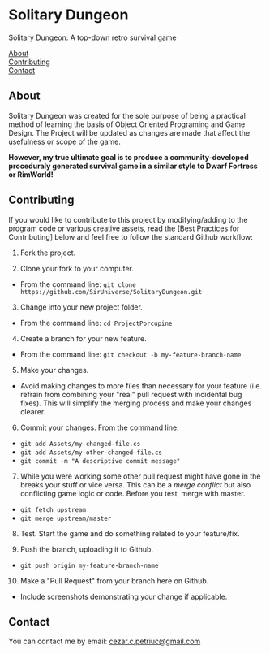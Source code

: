 # Solitary Dungeon

Solitary Dungeon: A top-down retro survival game

[About](#about)  
[Contributing](#contributing)  
[Contact](#contact) 


## About

Solitary Dungeon was created for the sole purpose of being a practical method of learning the basis of Object Oriented Programing and Game Design. The Project will be updated as changes are made that affect the usefulness or scope of the game.

**However, my true ultimate goal is to produce a community-developed proceduraly generated survival game in a similar style to Dwarf Fortress or RimWorld!**

## Contributing

If you would like to contribute to this project by modifying/adding to the program code or various creative assets, read the [Best Practices for Contributing] below and feel free to follow the standard Github workflow:

1. Fork the project.

2. Clone your fork to your computer.
 * From the command line: `git clone https://github.com/SirUniverse/SolitaryDungeon.git`
3. Change into your new project folder.
 * From the command line: `cd ProjectPorcupine`
4. Create a branch for your new feature.
 * From the command line: `git checkout -b my-feature-branch-name`
5. Make your changes.
 * Avoid making changes to more files than necessary for your feature (i.e. refrain from combining your "real" pull request with incidental bug fixes). This will simplify the merging process and make your changes clearer.
6. Commit your changes. From the command line:
 * `git add Assets/my-changed-file.cs`
 * `git add Assets/my-other-changed-file.cs`
 * `git commit -m "A descriptive commit message"`
7. While you were working some other pull request might have gone in the breaks your stuff or vice versa. This can be a *merge conflict* but also conflicting game logic or code. Before you test, merge with master.
 * `git fetch upstream`
 * `git merge upstream/master`
8. Test. Start the game and do something related to your feature/fix.

9. Push the branch, uploading it to Github.
  * `git push origin my-feature-branch-name`
10. Make a "Pull Request" from your branch here on Github.
  * Include screenshots demonstrating your change if applicable.
  
## Contact

You can contact me by email: cezar.c.petriuc@gmail.com